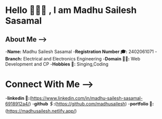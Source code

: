 # Hello 👋👋👋 , I am Madhu Sailesh Sasamal
## About Me -->
-**Name:** Madhu Sailesh Sasamal
-**Registration Number 🎓:** 2402061071
-**Branch:** Electrical and Electronics Engineering
-**Domain 🧑‍💻:** Web Development and CP
-**Hobbies 🏓:** Singing,Coding

# Connect With Me -->
-**linkedin 🔗:**(https://www.linkedin.com/in/madhu-sailesh-sasamal-6918912a4/)
-**github 🖇️:**(https://github.com/madhusailesh)
-**portfolio 🔗:**(https://madhusailesh.netlify.app/)

